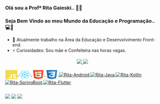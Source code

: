 ### Olá sou a Profª Rita Gaieski.. 👩‍👋
### Seja Bem Vindo ao meu Mundo da Educação e Programação..💻🥰


- 🔭 Atualmente trabalho na Área da Educação e Desenvolvimento Front-end. 
- ⚡ Curiosidades: Sou mãe e Confeiteira nas horas vagas. 

<div align="center">
  <a href="https://github.com/rita-gaieski">
  <img height="180em" src="https://github-readme-stats.vercel.app/api?username=rita-gaieski&show_icons=true&theme=dracula&include_all_commits=true&count_private=true"/>
  <img height="180em" src="https://github-readme-stats.vercel.app/api/top-langs/?username=rita-gaieski&layout=compact&langs_count=7&theme=dracula"/>
</div>

  <div style="display: inline_block"><br>
  <img align="center" alt="Rita-Js" height="30" width="40" src="https://raw.githubusercontent.com/devicons/devicon/master/icons/javascript/javascript-plain.svg">
  <img align="center" alt="Rita-React" height="30" width="40" src="https://raw.githubusercontent.com/devicons/devicon/master/icons/react/react-original.svg">
  <img align="center" alt="Rita-HTML" height="30" width="40" src="https://raw.githubusercontent.com/devicons/devicon/master/icons/html5/html5-original.svg">
  <img align="center" alt="Rita-CSS" height="30" width="40" src="https://raw.githubusercontent.com/devicons/devicon/master/icons/css3/css3-original.svg">
  <img align="center" alt="Rita-Android" height="30" width="40" src="https://cdn.jsdelivr.net/gh/devicons/devicon/icons/android/android-original.svg" />
  <img align="center" alt="Rita-Java" height="30" width="40"src="https://cdn.jsdelivr.net/gh/devicons/devicon/icons/java/java-original.svg" />
  <img align="center" alt="Rita-Kotlin" height="30" width="40" src="https://cdn.jsdelivr.net/gh/devicons/devicon/icons/kotlin/kotlin-original.svg" />
  <img  align="center" alt="Rita-SpringBoot" height="30" width="40" src="https://cdn.jsdelivr.net/gh/devicons/devicon/icons/spring/spring-original.svg" />
  <img  align="center" alt="Rita-Flutter" height="30" width="40" src="https://cdn.jsdelivr.net/gh/devicons/devicon/icons/flutter/flutter-original.svg" />
 

  ##
 
  <div> 
  <a href="https://www.instagram.com/ritinhagaieski/" target="_blank"><img src="https://img.shields.io/badge/-Instagram-%23E4405F?style=for-the-badge&logo=instagram&logoColor=white" target="_blank"></a>
  <a href = "mailto:ritadecassiagaieski2@gmail.com"><img src="https://img.shields.io/badge/-Gmail-%23333?style=for-the-badge&logo=gmail&logoColor=white" target="_blank"></a>
  <a href="https://www.linkedin.com/in/rita-de-cassia-da-r-gaieski-42103751/" target="_blank"><img src="https://img.shields.io/badge/-LinkedIn-%230077B5?style=for-the-badge&logo=linkedin&logoColor=white" target="_blank"></a> 
